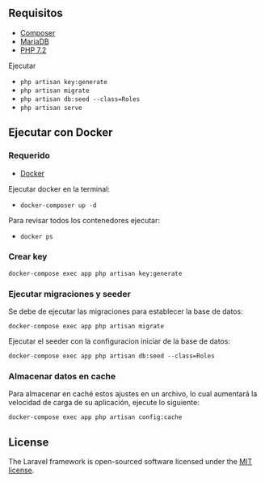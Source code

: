 ## Requisitos

* [Composer](http://www.limni.net)
* [MariaDB](https://mariadb.org/)
* [PHP 7.2](https://www.php.net/releases/7_2_0.php)

Ejecutar

* `php artisan key:generate`
* `php artisan migrate`
* `php artisan db:seed --class=Roles`
* `php artisan serve`

## Ejecutar con Docker
### Requerido

* [Docker](https://docs.docker.com/engine/install/)

Ejecutar docker en la terminal:

* `docker-composer up -d`

Para revisar todos los contenedores ejecutar:

* `docker ps`

### Crear key 

`docker-compose exec app php artisan key:generate`

### Ejecutar migraciones y seeder
Se debe de ejecutar las migraciones para establecer la base de datos:

`docker-compose exec app php artisan migrate`

Ejecutar el seeder con la configuracion iniciar de la base de datos: 

`docker-compose exec app php artisan db:seed --class=Roles` 

### Almacenar datos en cache

Para almacenar en caché estos ajustes en un archivo, lo cual aumentará la velocidad de carga de su aplicación, ejecute lo siguiente:

`docker-compose exec app php artisan config:cache`

## License

The Laravel framework is open-sourced software licensed under the [MIT license](https://opensource.org/licenses/MIT).
